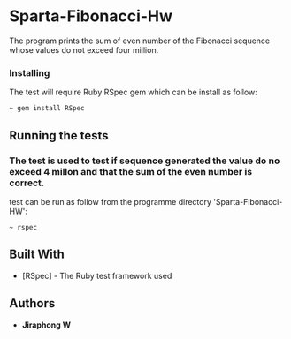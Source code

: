 # Sparta-Fibonacci-Hw

The program prints the sum of even number of the Fibonacci sequence whose values do not exceed four million.

### Installing

The test will require Ruby RSpec gem which can be install as follow:

```
~ gem install RSpec
```



## Running the tests

### The test is used to test if sequence generated the value do no exceed 4 millon and that the sum of the even number is correct.

test can be run as follow from the programme directory 'Sparta-Fibonacci-HW':

```
~ rspec
```


## Built With

* [RSpec] - The Ruby test framework used


## Authors

* **Jiraphong W**
